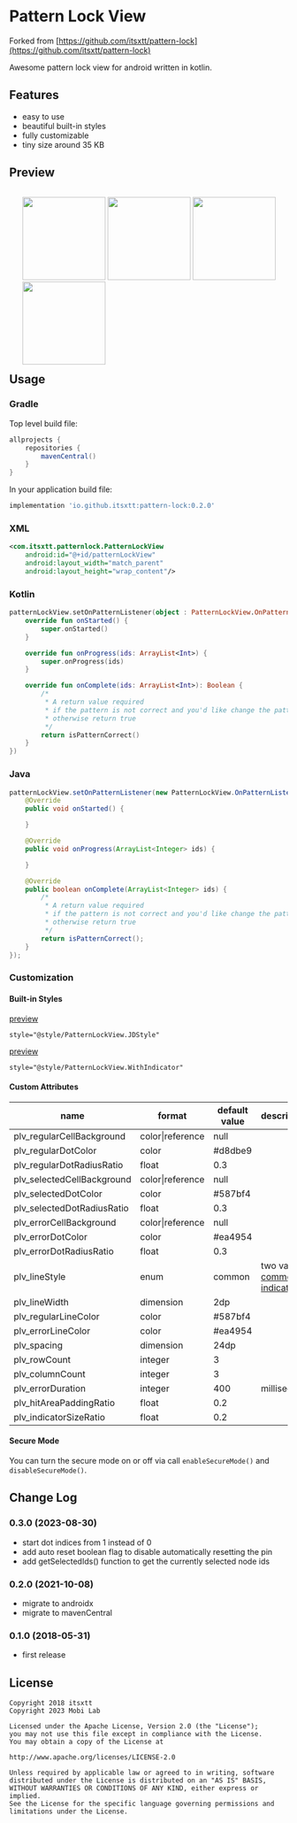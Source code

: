 # Pattern Lock View 

Forked from [https://github.com/itsxtt/pattern-lock](https://github.com/itsxtt/pattern-lock)

Awesome pattern lock view for android written in kotlin.

## Features

* easy to use
* beautiful built-in styles
* fully customizable
* tiny size around 35 KB

## Preview

<ul style="float:left">
    <img src="./screenshots/default.gif" width="150"/>
    <img src="./screenshots/indicator.gif" width="150"/>
    <img src="./screenshots/jdstyle.gif" width="150"/>
    <img src="./screenshots/nine.gif" width="150"/>
</ul>

## Usage

### Gradle
Top level build file:
``` gradle
allprojects {
    repositories {
        mavenCentral()
    }
}
```
In your application build file:
``` gradle
implementation 'io.github.itsxtt:pattern-lock:0.2.0'
```

### XML

``` xml
<com.itsxtt.patternlock.PatternLockView
    android:id="@+id/patternLockView"
    android:layout_width="match_parent"
    android:layout_height="wrap_content"/>
```

### Kotlin

``` Kotlin
patternLockView.setOnPatternListener(object : PatternLockView.OnPatternListener {
    override fun onStarted() {
        super.onStarted()
    }

    override fun onProgress(ids: ArrayList<Int>) {
        super.onProgress(ids)
    }

    override fun onComplete(ids: ArrayList<Int>): Boolean {
        /*
         * A return value required
         * if the pattern is not correct and you'd like change the pattern to error state, return false
         * otherwise return true
         */
        return isPatternCorrect()
    }
})
```

### Java

``` Java
patternLockView.setOnPatternListener(new PatternLockView.OnPatternListener() {
    @Override
    public void onStarted() {

    }

    @Override
    public void onProgress(ArrayList<Integer> ids) {

    }

    @Override
    public boolean onComplete(ArrayList<Integer> ids) {
        /*
         * A return value required
         * if the pattern is not correct and you'd like change the pattern to error state, return false
         * otherwise return true
         */
        return isPatternCorrect();
    }
});
```

### Customization

#### Built-in Styles

[preview](https://github.com/itsxtt/pattern-lock/blob/master/screenshots/jdstyle.gif)

```
style="@style/PatternLockView.JDStyle"
```


[preview](https://github.com/itsxtt/pattern-lock/blob/master/screenshots/indicator.gif)

```
style="@style/PatternLockView.WithIndicator"
```

#### Custom Attributes

name | format | default value | description
---|---|---|---
plv_regularCellBackground | color\|reference | null |
plv_regularDotColor | color | #d8dbe9 |
plv_regularDotRadiusRatio | float | 0.3 |
plv_selectedCellBackground | color\|reference | null |
plv_selectedDotColor | color | #587bf4 |
plv_selectedDotRadiusRatio | float | 0.3 |
plv_errorCellBackground | color\|reference | null |
plv_errorDotColor | color | #ea4954 |
plv_errorDotRadiusRatio | float | 0.3 |
plv_lineStyle | enum | common | two values: [common](https://github.com/itsxtt/pattern-lock/blob/master/screenshots/default.gif), [indicator](https://github.com/itsxtt/pattern-lock/blob/master/screenshots/indicator.gif)
plv_lineWidth | dimension | 2dp |  
plv_regularLineColor | color | #587bf4 |
plv_errorLineColor | color | #ea4954 |
plv_spacing | dimension | 24dp |
plv_rowCount | integer | 3 |
plv_columnCount | integer | 3 |
plv_errorDuration | integer | 400 | millisecond
plv_hitAreaPaddingRatio | float | 0.2 |
plv_indicatorSizeRatio | float | 0.2 |

#### Secure Mode

You can turn the secure mode on or off via call ```enableSecureMode()``` and ```disableSecureMode()```.


## Change Log

### 0.3.0 (2023-08-30)
* start dot indices from 1 instead of 0
* add auto reset boolean flag to disable automatically resetting the pin
* add getSelectedIds() function to get the currently selected node ids

### 0.2.0 (2021-10-08)
* migrate to androidx
* migrate to mavenCentral

### 0.1.0 (2018-05-31)
* first release

## License

    Copyright 2018 itsxtt
    Copyright 2023 Mobi Lab
    
    Licensed under the Apache License, Version 2.0 (the "License");
    you may not use this file except in compliance with the License.
    You may obtain a copy of the License at
    
    http://www.apache.org/licenses/LICENSE-2.0
    
    Unless required by applicable law or agreed to in writing, software
    distributed under the License is distributed on an "AS IS" BASIS,
    WITHOUT WARRANTIES OR CONDITIONS OF ANY KIND, either express or implied.
    See the License for the specific language governing permissions and
    limitations under the License.








